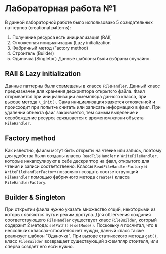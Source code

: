 # Лабораторная работа №1

В данной лабораторной работе было использовано 5 созидательных паттернов (creational patterns):
1. Получение ресурса есть инициализация (RAII)
2. Отложенная инициализация (Lazy initialization)
3. Фабричный метод (Factory method)
4. Строитель (Builder)
5. Одиночка (Singleton)
Данные шаблоны были выбраны случайно.

## RAII & Lazy initialization
Данные паттерны были совмещены в классе ``FileHandler``. Данный класс предназначен для хранения дескриптора открытого файла. Фаил открывается при инициализации экземпляра данного класса, при вызове метода ``\_init()``. Сама инициализация является отложенной и происходит при попытке считать или записать информацию в фаил. При удалении объекта фаил закрывается, тем самым выделение и освобождение ресурса связывается с временем жизни объекта ``FileHandler``.

## Factory method
Как известно, фаилы могут быть открыты на чтение или запись, поэтому для удобства были созданы классы ``ReadFileHandler`` и ``WriteFileHandler``, которые инкапсулируют в себе дескриптор на фаил, открытого для чтения и записи соответственно. Классы ``ReadFileHandlerFactory`` и ``WriteFileHandlerFactory`` позволяют создать соответствующий ``FileHandler`` помощью фабричного метода ``create()`` класса ``FileHandlerFactory``.

## Builder & Singleton
При открытии фаила нужно указать множество опций, некоторыми из которых являются путь и режим доступа. Для облегчения создания соответствующего ``FileHandler`` существует класс ``FileBuilder``, который содержит 2 метода: ``setPath()`` и ``setMode()``. Поскольку я посчитал, что в нескольких классах-строителях нет нужды, данный класс также реализует шаблон "Одиночка". При вызове статического метода ``get()``, класс ``FileBuilder`` возвращает существующий экземпляр стоителя, или сперва создаёт его если нужно.
